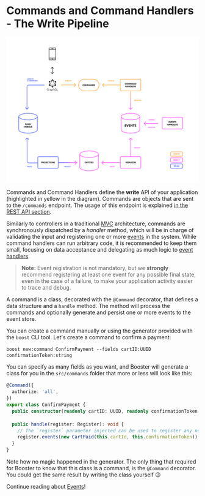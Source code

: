 # Commands and Command Handlers - The Write Pipeline

![Booster architecture](../img/booster-arch.png)

Commands and Command Handlers define the **write** API of your application (highlighted in yellow in the diagram). Commands are objects that are sent to the `/commands` endpoint. The usage of this endpoint is explained [in the REST API section](_09-rest-api.md).

Similarly to controllers in a traditional [MVC](https://www.martinfowler.com/eaaCatalog/modelViewController.html) architecture, commands are synchronously dispatched by a _handler_ method, which will be in charge of validating the input and registering one or more [events](_04-events.md) in the system. While command handlers can run arbitrary code, it is recommended to keep them small, focusing on data acceptance and delegating as much logic to [event handlers](_04-events.md).

> **Note:** Event registration is not mandatory, but we **strongly** recommend registering at least one event for any possible final state, even in the case of a failure, to make your application activity easier to trace and debug.

A command is a class, decorated with the `@Command` decorator, that defines a data structure
and a `handle` method. The method will process the commands and optionally generate and persist
one or more events to the event store.

You can create a command manually or using the generator provided with the `boost` CLI tool. Let's create a command to confirm a payment:

```shell script
boost new:command ConfirmPayment --fields cartID:UUID confirmationToken:string
```

You can specify as many fields as you want, and Booster will generate a class for you in the `src/commands` folder that more or less will look like this:

```typescript
@Command({
  authorize: 'all',
})
export class ConfirmPayment {
  public constructor(readonly cartID: UUID, readonly confirmationToken: string) {}

  public handle(register: Register): void {
    // The `register` parameter injected can be used to register any number of events.
    register.events(new CartPaid(this.cartId, this.confirmationToken))
  }
}
```

Note how no magic happened in the generator. The only thing that required for Booster to know that this class is a
command, is the `@Command` decorator. You could get the same result by writing the class yourself 😉

Continue reading about [Events](_04events.md)!

